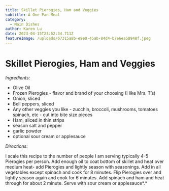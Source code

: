 ```yaml
---
title: Skillet Pierogies, Ham and Veggies
subtitle: A One Pan Meal
category:
  - Main Dishes
author: Karen Lu
date: 2023-04-15T23:52:34.711Z
featureImage: /uploads/67315a8b-e9e0-45ab-84d4-b7e6ea58948f.jpeg
---
```

# Skillet Pierogies, Ham and Veggies 

*Ingredients:*

* Olive Oil
* Frozen Pierogies - flavor and brand of your choosing (I like Mrs. T’s)
* Onion, sliced
* Bell peppers, sliced
* Any other veggies you like - zucchin, broccoli, mushrooms, tomatoes spinach, etc - cut into bite size pieces
* Ham, sliced in thin strips 
* season salt and pepper
* garlic powder
* optional sour cream or applesauce 

*Directions:*

I scale this recipe to the number of people I am serving typically 4-5 Pierogies per person.  Add enough oil to coat bottom of skillet and heat over medium heat- add Pierogies and lightly season with seasonings.  Add in all vegetables except spinach and cook for 8 minutes.  Flip Pierogies over and lightly season again and cook for 6 minutes.  Add spinach and ham and heat through for about 2 minute.  Serve with sour cream or applesauce*.*